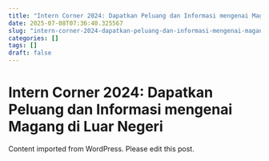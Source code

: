 ```yaml
---
title: "Intern Corner 2024: Dapatkan Peluang dan Informasi mengenai Magang di Luar Negeri"
date: 2025-07-08T07:36:40.325567
slug: "intern-corner-2024-dapatkan-peluang-dan-informasi-mengenai-magang-di-luar-negeri"
categories: []
tags: []
draft: false
---
```


# Intern Corner 2024: Dapatkan Peluang dan Informasi mengenai Magang di Luar Negeri

Content imported from WordPress. Please edit this post.

